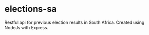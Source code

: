 # elections-sa
Restful api for previous election results in South Africa. Created using NodeJs with Express. 
